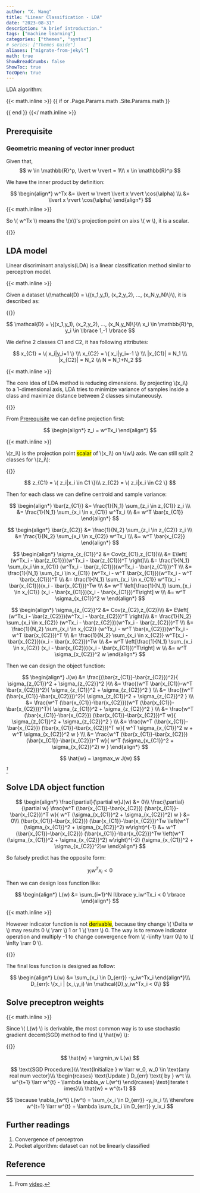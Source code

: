 ```yaml
---
author: "X. Wang"
title: "Linear Classification - LDA"
date: "2023-08-31"
description: "A brief introduction."
tags: ["machine learning"]
categories: ["themes", "syntax"]
# series: ["Themes Guide"]
aliases: ["migrate-from-jekyl"]
math: true
ShowBreadCrumbs: false
ShowToc: true
TocOpen: true
---
```


LDA algorithm:                                                         

{{< math.inline >}}
{{ if or .Page.Params.math .Site.Params.math }}

<!-- KaTeX -->
<!-- <link rel="stylesheet" href="https://cdn.jsdelivr.net/npm/katex@0.11.1/dist/katex.min.css" integrity="sha384-zB1R0rpPzHqg7Kpt0Aljp8JPLqbXI3bhnPWROx27a9N0Ll6ZP/+DiW/UqRcLbRjq" crossorigin="anonymous">
<script defer src="https://cdn.jsdelivr.net/npm/katex@0.11.1/dist/katex.min.js" integrity="sha384-y23I5Q6l+B6vatafAwxRu/0oK/79VlbSz7Q9aiSZUvyWYIYsd+qj+o24G5ZU2zJz" crossorigin="anonymous"></script>
<script defer src="https://cdn.jsdelivr.net/npm/katex@0.11.1/dist/contrib/auto-render.min.js" integrity="sha384-kWPLUVMOks5AQFrykwIup5lo0m3iMkkHrD0uJ4H5cjeGihAutqP0yW0J6dpFiVkI" crossorigin="anonymous" onload="renderMathInElement(document.body);"></script> -->
<link rel="stylesheet" href="https://cdn.jsdelivr.net/npm/katex@0.16.8/dist/katex.min.css" integrity="sha384-GvrOXuhMATgEsSwCs4smul74iXGOixntILdUW9XmUC6+HX0sLNAK3q71HotJqlAn" crossorigin="anonymous">

<!-- The loading of KaTeX is deferred to speed up page rendering -->
<script defer src="https://cdn.jsdelivr.net/npm/katex@0.16.8/dist/katex.min.js" integrity="sha384-cpW21h6RZv/phavutF+AuVYrr+dA8xD9zs6FwLpaCct6O9ctzYFfFr4dgmgccOTx" crossorigin="anonymous"></script>

<!-- To automatically render math in text elements, include the auto-render extension: -->
<script defer src="https://cdn.jsdelivr.net/npm/katex@0.16.8/dist/contrib/auto-render.min.js" integrity="sha384-+VBxd3r6XgURycqtZ117nYw44OOcIax56Z4dCRWbxyPt0Koah1uHoK0o4+/RRE05" crossorigin="anonymous"
    onload="renderMathInElement(document.body);"></script>
{{ end }}
{{</ math.inline >}}

<style>
    /* Set the font size of all math elements to 16px */
    .katex {
        font-size: 16px !important;
    }
</style>

## Prerequisite
### Geometric meaning of vector inner product
Given that,
$$
w \in \mathbb{R}^p, \lvert w \rvert = 1\\\
x \in \mathbb{R}^p
$$

We have the inner product by definition:

$$
\begin{align*}
w^Tx &= \lvert w \rvert \lvert x \rvert \cos(\alpha) \\\
&= \lvert x \rvert \cos(\alpha)
\end{align*}
$$
{{< math.inline >}}
<p>
So \( w^Tx \) means the \(x\)'s projection point on aixs \( w \), it is  a scalar.
</p>
{{</ math.inline >}}


## LDA model

Linear discriminant analysis(LDA) is a linear classification method similar to perceptron model.

{{< math.inline >}}
<p>
Given a dataset \(\mathcal{D} = \{(x_1,y_1), (x_2,y_2), ..., (x_N,y_N)\}\), it is described as:
</p>
{{</ math.inline >}}

$$
\mathcal{D} = \{(x_1,y_1), (x_2,y_2), ..., (x_N,y_N)\}\\\
x_i \in \mathbb{R}^p, y_i \in \lbrace 1,-1 \rbrace
$$

We define 2 classes C1 and C2, it has following attributes:

$$
x_{C1} = \{ x_i|y_i=1 \} \\\
x_{C2} = \{ x_i|y_i=-1 \} \\\
|x_{C1}| = N_1 \\\
|x_{C2}| = N_2 \\\
N = N_1+N_2
$$

{{< math.inline >}}
<p>
The core idea of LDA method is reducing dimensions. By projecting \(x_i\) to a 1-dimensional axis, LDA tries to minimize variance of samples inside a class and maximize distance between 2 classes simutaneously.
</p>
{{</ math.inline >}}

From [Prerequisite](#prerequisite) we can define projection first:

$$
\begin{align*}
z_i = w^Tx_i
\end{align*}
$$

{{< math.inline >}}
<p>
\(z_i\) is the projection point <mark>scalar</mark> of \(x_i\) on \(w\) axis. We can still split 2 classes for \(z_i\):
</p>
{{</ math.inline >}}

$$
z_{C1} = \{ z_i|x_i \in C1 \}\\\
z_{C2} = \{ z_i|x_i \in C2 \}
$$

Then for each class we can define centroid and sample variance:

$$
\begin{align*}
\bar{z_{C1}} &= \frac{1}{N_1} \sum_{z_i \in z_{C1}} z_i \\\
&= \frac{1}{N_1} \sum_{x_i \in x_{C1}} w^Tx_i \\\
&= w^T \bar{x_{C1}}
\end{align*}
$$

$$
\begin{align*}
\bar{z_{C2}} &= \frac{1}{N_2} \sum_{z_i \in z_{C2}} z_i \\\
&= \frac{1}{N_2} \sum_{x_i \in x_{C2}} w^Tx_i \\\
&= w^T \bar{x_{C2}}
\end{align*}
$$

$$
\begin{align*}
\sigma_{z_{C1}}^2 &= Cov(z_{C1},z_{C1})\\\
&= E\left[ (w^Tx_i - \bar{z_{C1}})(w^Tx_i - \bar{z_{C1}})^T \right]\\\
&= \frac{1}{N_1} \sum_{x_i \in x_{C1}} (w^Tx_i - \bar{z_{C1}})(w^Tx_i - \bar{z_{C1}})^T \\\
&= \frac{1}{N_1} \sum_{x_i \in x_{C1}} (w^Tx_i - w^T \bar{x_{C1}})(w^Tx_i - w^T \bar{x_{C1}})^T \\\
&= \frac{1}{N_1} \sum_{x_i \in x_{C1}} w^T(x_i - \bar{x_{C1}})(x_i - \bar{x_{C1}})^Tw \\\
&= w^T \left[\frac{1}{N_1} \sum_{x_i \in x_{C1}} (x_i - \bar{x_{C1}})(x_i - \bar{x_{C1}})^T\right] w \\\
&= w^T \sigma_{x_{C1}}^2 w
\end{align*}
$$

$$
\begin{align*}
\sigma_{z_{C2}}^2 &= Cov(z_{C2},z_{C2})\\\
&= E\left[ (w^Tx_i - \bar{z_{C2}})(w^Tx_i - \bar{z_{C2}})^T \right]\\\
&= \frac{1}{N_2} \sum_{x_i \in x_{C2}} (w^Tx_i - \bar{z_{C2}})(w^Tx_i - \bar{z_{C2}})^T \\\
&= \frac{1}{N_2} \sum_{x_i \in x_{C2}} (w^Tx_i - w^T \bar{x_{C2}})(w^Tx_i - w^T \bar{x_{C2}})^T \\\
&= \frac{1}{N_2} \sum_{x_i \in x_{C2}} w^T(x_i - \bar{x_{C2}})(x_i - \bar{x_{C2}})^Tw \\\
&= w^T \left[\frac{1}{N_1} \sum_{x_i \in x_{C2}} (x_i - \bar{x_{C2}})(x_i - \bar{x_{C1}})^T\right] w \\\
&= w^T \sigma_{x_{C2}}^2 w
\end{align*}
$$

Then we can design the object function:

$$
\begin{align*}
J(w) &= \frac{(\bar{z_{C1}}-\bar{z_{C2}})^2}{ \sigma_{z_{C1}}^2 + \sigma_{z_{C2}}^2 }\\\
&= \frac{(w^T \bar{x_{C1}}-w^T \bar{x_{C2}})^2}{ \sigma_{z_{C1}}^2 + \sigma_{z_{C2}}^2 } \\\
&= \frac{(w^T (\bar{x_{C1}}-\bar{x_{C2}}))^2}{ \sigma_{z_{C1}}^2 + \sigma_{z_{C2}}^2 } \\\
&= \frac{w^T (\bar{x_{C1}}-\bar{x_{C2}})(w^T (\bar{x_{C1}}-\bar{x_{C2}}))^T}{ \sigma_{z_{C1}}^2 + \sigma_{z_{C2}}^2 } \\\
&= \frac{w^T (\bar{x_{C1}}-\bar{x_{C2}}) (\bar{x_{C1}}-\bar{x_{C2}})^T w}{ \sigma_{z_{C1}}^2 + \sigma_{z_{C2}}^2 } \\\
&= \frac{w^T (\bar{x_{C1}}-\bar{x_{C2}}) (\bar{x_{C1}}-\bar{x_{C2}})^T w}{ w^T \sigma_{x_{C1}}^2 w + w^T \sigma_{x_{C2}}^2 w } \\\
&= \frac{w^T (\bar{x_{C1}}-\bar{x_{C2}}) (\bar{x_{C1}}-\bar{x_{C2}})^T w}{ w^T (\sigma_{x_{C1}}^2 + \sigma_{x_{C2}}^2) w }
\end{align*}
$$

$$
\hat{w} = \argmax_w J(w)
$$

 <cite>[^1]</cite>

## Solve LDA object function

<!-- \frac{\partial}{\partial w} w^T (\bar{x_{C1}}-\bar{x_{C2}}) (\bar{x_{C1}}-\bar{x_{C2}})^Tw  \left(w^T (\sigma_{x_{C1}}^2 + \sigma_{x_{C2}}^2) w\right)^{-1}  &= 0,uv \implies u'v+uv'\\\ 
2(\bar{x_{C1}}-\bar{x_{C2}}) (\bar{x_{C1}}-\bar{x_{C2}})^Tw
\left(w^T (\sigma_{x_{C1}}^2 + \sigma_{x_{C2}}^2) w\right)^{-1}
+
w^T (\bar{x_{C1}}-\bar{x_{C2}}) (\bar{x_{C1}}-\bar{x_{C2}})^Tw
\cdot(-1)\cdot \left(w^T (\sigma_{x_{C1}}^2 + \sigma_{x_{C2}}^2) w\right)^{-2} \cdot 2(\sigma_{x_{C1}}^2 + \sigma_{x_{C2}}^2)w
= 0 \\\ -->

$$
\begin{align*}
\frac{\partial}{\partial w}J(w) &= 0\\\
\frac{\partial}{\partial w} \frac{w^T (\bar{x_{C1}}-\bar{x_{C2}}) (\bar{x_{C1}}-\bar{x_{C2}})^T w}{ w^T (\sigma_{x_{C1}}^2 + \sigma_{x_{C2}}^2) w } &= 0\\\
(\bar{x_{C1}}-\bar{x_{C2}}) (\bar{x_{C1}}-\bar{x_{C2}})^Tw
\left(w^T (\sigma_{x_{C1}}^2 + \sigma_{x_{C2}}^2) w\right)^{-1}
&= 
w^T (\bar{x_{C1}}-\bar{x_{C2}}) (\bar{x_{C1}}-\bar{x_{C2}})^Tw
 \left(w^T (\sigma_{x_{C1}}^2 + \sigma_{x_{C2}}^2) w\right)^{-2} (\sigma_{x_{C1}}^2 + \sigma_{x_{C2}}^2)w
\end{align*}
$$

So falsely predict has the opposite form:

$$
y_iw^Tx_i < 0
$$

Then we can design loss function like:

$$
\begin{align*}
L(w) &= \sum_{i=1}^N I\lbrace y_iw^Tx_i < 0 \rbrace
\end{align*}
$$

{{< math.inline >}}
<p>
However indicator function is not <mark>derivable</mark>, because tiny change \( \Delta w \) may results 0 \( \rarr \) 1 or 1 \( \rarr \) 0. The way is to remove indicator operation and multiply -1 to change convergence from \( -\infty \rarr 0\) to \( \infty \rarr 0 \).
</p>
{{</ math.inline >}}

The final loss function is designed as follow:

$$
\begin{align*}
L(w) &= \sum_{x_i \in D_{err}}  -y_iw^Tx_i
\end{align*}\\\
D_{err}: \{x_i | (x_i,y_i) \in \mathcal{D},y_iw^Tx_i < 0\}
$$

## Solve preceptron weights

{{< math.inline >}}
<p>
Since \( L(w) \) is derivable, the most common way is to use stochastic gradient decent(SGD) method to find \( \hat{w} \):
</p>
{{</ math.inline >}}

$$
\hat{w} = \argmin_w L(w)
$$

$$
\text{SGD Procedure:}\\\
\text{Initialize } w \larr w_0, w_0 \in \text{any real num vector}\\\
\begin{rcases}
\text{Update } D_{err} \text{ by } w^t \\\
w^{t+1} \larr w^{t} - \lambda \nabla_w L(w^t)
\end{rcases} \text{iterate t imes}\\\
\hat{w} = w^{t+1}
$$

$$
\because \nabla_{w^t} L(w^t) = \sum_{x_i \in D_{err}} -y_ix_i \\\
\therefore w^{t+1} \larr w^{t} + \lambda \sum_{x_i \in D_{err}} y_ix_i
$$

## Further readings
1. Convergence of perceptron
2. Pocket algorithm: dataset can not be linearly classified

## Reference

[^1]: From [video](https://www.bilibili.com/video/BV1aE411o7qd?p=14).
[^2]: From [source](https://www.math.uwaterloo.ca/~hwolkowi/matrixcookbook.pdf).